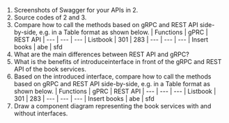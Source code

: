 1. Screenshots of Swagger for your APIs in 2. 
2. Source codes of 2 and 3. 
3. Compare how to call the methods based on gRPC and REST API side-by-side, e.g. in a Table format as shown below. 
| Functions | gPRC | REST API 
| --- | --- | --- 
| Listbook | 301 | 283
| --- | --- | ---
| Insert books  | abe | sfd
4. What are the main differences between REST API and gRPC?
5. What is the benefits of introduceinterface in front of the gRPC and REST API of the book services. 
6. Based on the introduced interface, compare how to call the methods based on gRPC and REST API side-by-side, e.g. in a
Table format as shown below. 
| Functions | gPRC | REST API 
| --- | --- | --- 
| Listbook | 301 | 283
| --- | --- | ---
| Insert books  | abe | sfd
7. Draw a component diagram representing the book services with and without interfaces.
